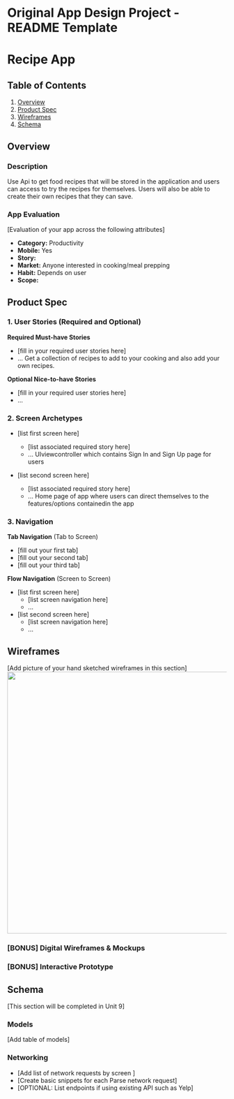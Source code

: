 Original App Design Project - README Template
===

# Recipe App

## Table of Contents
1. [Overview](#Overview)
1. [Product Spec](#Product-Spec)
1. [Wireframes](#Wireframes)
2. [Schema](#Schema)

## Overview
### Description
Use Api to get food recipes that will be stored in the application and users can access to try the recipes for themselves. Users will also be able to create their own recipes that they can save.

### App Evaluation
[Evaluation of your app across the following attributes]
- **Category:** Productivity
- **Mobile:** Yes
- **Story:** 
- **Market:** Anyone interested in cooking/meal prepping
- **Habit:**  Depends on user
- **Scope:** 

## Product Spec

### 1. User Stories (Required and Optional)

**Required Must-have Stories**

* [fill in your required user stories here]
* ...
Get a collection of recipes to add to your cooking and also add your own recipes. 

**Optional Nice-to-have Stories**

* [fill in your required user stories here]
* ...

### 2. Screen Archetypes

* [list first screen here]
   * [list associated required story here]
   * ...
   UIviewcontroller which contains Sign In and Sign Up page for users
   
* [list second screen here]
   * [list associated required story here]
   * ...
   Home page of app where users can direct themselves to the features/options containedin the app

### 3. Navigation

**Tab Navigation** (Tab to Screen)

* [fill out your first tab]
* [fill out your second tab]
* [fill out your third tab]

**Flow Navigation** (Screen to Screen)

* [list first screen here]
   * [list screen navigation here]
   * ...
* [list second screen here]
   * [list screen navigation here]
   * ...

## Wireframes
[Add picture of your hand sketched wireframes in this section]
<img src="YOUR_WIREFRAME_IMAGE_URL" width=600>

### [BONUS] Digital Wireframes & Mockups

### [BONUS] Interactive Prototype

## Schema 
[This section will be completed in Unit 9]
### Models
[Add table of models]
### Networking
- [Add list of network requests by screen ]
- [Create basic snippets for each Parse network request]
- [OPTIONAL: List endpoints if using existing API such as Yelp]
